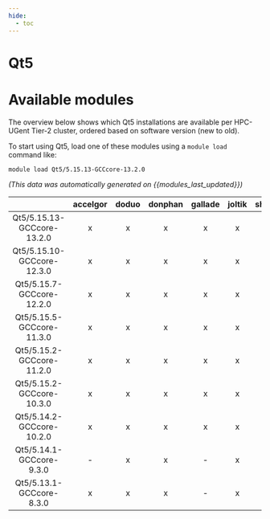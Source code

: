 ```yaml
---
hide:
  - toc
---
```


Qt5
===

# Available modules


The overview below shows which Qt5 installations are available per HPC-UGent Tier-2 cluster, ordered based on software version (new to old).

To start using Qt5, load one of these modules using a `module load` command like:

```shell
module load Qt5/5.15.13-GCCcore-13.2.0
```

*(This data was automatically generated on {{modules_last_updated}})*  

| |accelgor|doduo|donphan|gallade|joltik|shinx|skitty|
| :---: | :---: | :---: | :---: | :---: | :---: | :---: | :---: |
|Qt5/5.15.13-GCCcore-13.2.0|x|x|x|x|x|x|x|
|Qt5/5.15.10-GCCcore-12.3.0|x|x|x|x|x|x|x|
|Qt5/5.15.7-GCCcore-12.2.0|x|x|x|x|x|-|-|
|Qt5/5.15.5-GCCcore-11.3.0|x|x|x|x|x|-|-|
|Qt5/5.15.2-GCCcore-11.2.0|x|x|x|x|x|-|-|
|Qt5/5.15.2-GCCcore-10.3.0|x|x|x|x|x|-|-|
|Qt5/5.14.2-GCCcore-10.2.0|x|x|x|x|x|-|-|
|Qt5/5.14.1-GCCcore-9.3.0|-|x|x|-|x|-|-|
|Qt5/5.13.1-GCCcore-8.3.0|x|x|x|-|x|-|-|
